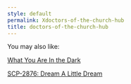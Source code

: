 ```yaml
---
style: default
permalink: Xdoctors-of-the-church-hub
title: doctors-of-the-church-hub
---
```

You may also like:

[What You Are In the Dark](http://scp-wiki.net/what-you-are-in-the-dark)

[SCP-2876: Dream A Little Dream](http://scp-wiki.net/scp-2876)
